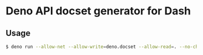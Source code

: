 # Deno API docset generator for Dash
## Usage
```bash
$ deno run --allow-net --allow-write=deno.docset --allow-read=. --no-check main.ts
```
